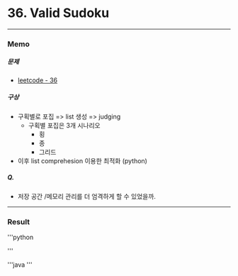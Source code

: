 # 36. Valid Sudoku
---
### Memo
##### 문제
- [leetcode - 36](https://leetcode.com/problems/valid-sudoku/)
##### 구상
- 구획별로 포집 => list 생성 => judging
  - 구획별 포집은 3개 시나리오
    - 횡
    - 종
    - 그리드
- 이후 list comprehesion 이용한 최적화 (python)

##### Q.
- 저장 공간 /메모리 관리를 더 엄격하게 할 수 있었을까.
---
### Result
'''python

'''


'''java
'''
